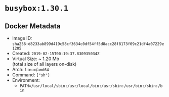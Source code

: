 # `busybox:1.30.1`

## Docker Metadata

- Image ID: `sha256:d8233ab899d419c58cf3634c0df54ff5d8acc28f8173f09c21df4a07229e1205`
- Created: `2019-02-15T00:19:37.830935034Z`
- Virtual Size: ~ 1.20 Mb  
  (total size of all layers on-disk)
- Arch: `linux`/`amd64`
- Command: `["sh"]`
- Environment:
  - `PATH=/usr/local/sbin:/usr/local/bin:/usr/sbin:/usr/bin:/sbin:/bin`
